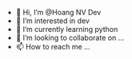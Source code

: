- 👋 Hi, I’m @Hoang NV Dev
- 👀 I’m interested in dev
- 🌱 I’m currently learning python
- 💞️ I’m looking to collaborate on ...
- 📫 How to reach me ...

<!---
Rumple3/Rumple3 is a ✨ special ✨ repository because its `README.md` (this file) appears on your GitHub profile.
You can click the Preview link to take a look at your changes.
--->
